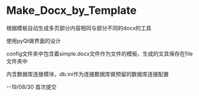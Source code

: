 # Make_Docx_by_Template
根据模板自动生成多页部分内容相同与部分不同的docx的工具

使用pyQt做界面的设计

config文件夹中包含着simple.docx文件作为文件的模板，生成的文具保存在file文件夹中

内含数据库连接模块，db.ini作为连接数据库做预留的数据库连接配置

--19/08/30 首次提交
